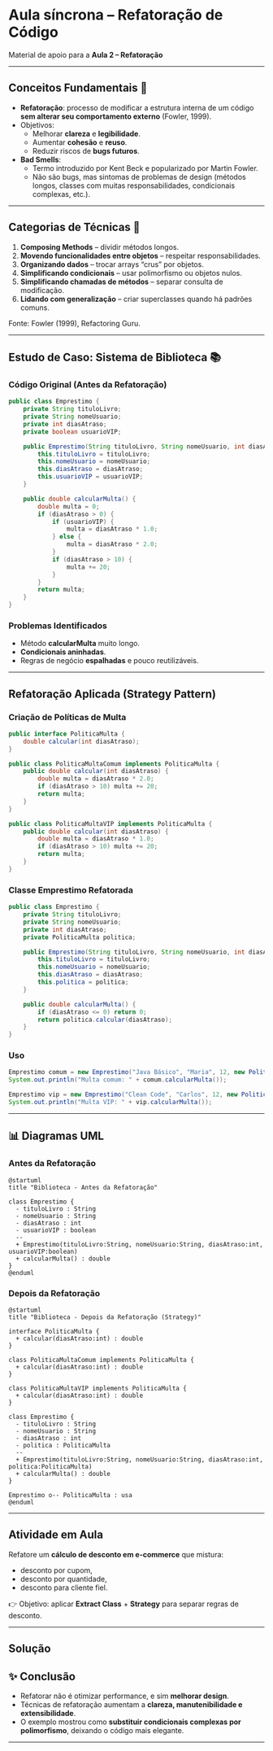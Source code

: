 # Aula síncrona – Refatoração de Código


Material de apoio para a **Aula 2 – Refatoração**

---

## Conceitos Fundamentais 📖

- **Refatoração**: processo de modificar a estrutura interna de um código **sem alterar seu comportamento externo** (Fowler, 1999).
- Objetivos:
  - Melhorar **clareza** e **legibilidade**.
  - Aumentar **cohesão** e **reuso**.
  - Reduzir riscos de **bugs futuros**.
- **Bad Smells**:
  - Termo introduzido por Kent Beck e popularizado por Martin Fowler.
  - Não são bugs, mas sintomas de problemas de design (métodos longos, classes com muitas responsabilidades, condicionais complexas, etc.).

---

## Categorias de Técnicas 📖 

1. **Composing Methods** – dividir métodos longos.
2. **Movendo funcionalidades entre objetos** – respeitar responsabilidades.
3. **Organizando dados** – trocar arrays “crus” por objetos.
4. **Simplificando condicionais** – usar polimorfismo ou objetos nulos.
5. **Simplificando chamadas de métodos** – separar consulta de modificação.
6. **Lidando com generalização** – criar superclasses quando há padrões comuns.

Fonte: Fowler (1999), Refactoring Guru.

---

## Estudo de Caso: Sistema de Biblioteca 📚

### Código Original (Antes da Refatoração)

```java
public class Emprestimo {
    private String tituloLivro;
    private String nomeUsuario;
    private int diasAtraso;
    private boolean usuarioVIP;

    public Emprestimo(String tituloLivro, String nomeUsuario, int diasAtraso, boolean usuarioVIP) {
        this.tituloLivro = tituloLivro;
        this.nomeUsuario = nomeUsuario;
        this.diasAtraso = diasAtraso;
        this.usuarioVIP = usuarioVIP;
    }

    public double calcularMulta() {
        double multa = 0;
        if (diasAtraso > 0) {
            if (usuarioVIP) {
                multa = diasAtraso * 1.0;
            } else {
                multa = diasAtraso * 2.0;
            }
            if (diasAtraso > 10) {
                multa += 20;
            }
        }
        return multa;
    }
}
```

### Problemas Identificados
- Método **calcularMulta** muito longo.
- **Condicionais aninhadas**.
- Regras de negócio **espalhadas** e pouco reutilizáveis.

---

## Refatoração Aplicada (Strategy Pattern) 

### Criação de Políticas de Multa

```java
public interface PoliticaMulta {
    double calcular(int diasAtraso);
}

public class PoliticaMultaComum implements PoliticaMulta {
    public double calcular(int diasAtraso) {
        double multa = diasAtraso * 2.0;
        if (diasAtraso > 10) multa += 20;
        return multa;
    }
}

public class PoliticaMultaVIP implements PoliticaMulta {
    public double calcular(int diasAtraso) {
        double multa = diasAtraso * 1.0;
        if (diasAtraso > 10) multa += 20;
        return multa;
    }
}
```

### Classe Emprestimo Refatorada

```java
public class Emprestimo {
    private String tituloLivro;
    private String nomeUsuario;
    private int diasAtraso;
    private PoliticaMulta politica;

    public Emprestimo(String tituloLivro, String nomeUsuario, int diasAtraso, PoliticaMulta politica) {
        this.tituloLivro = tituloLivro;
        this.nomeUsuario = nomeUsuario;
        this.diasAtraso = diasAtraso;
        this.politica = politica;
    }

    public double calcularMulta() {
        if (diasAtraso <= 0) return 0;
        return politica.calcular(diasAtraso);
    }
}
```

### Uso

```java
Emprestimo comum = new Emprestimo("Java Básico", "Maria", 12, new PoliticaMultaComum());
System.out.println("Multa comum: " + comum.calcularMulta());

Emprestimo vip = new Emprestimo("Clean Code", "Carlos", 12, new PoliticaMultaVIP());
System.out.println("Multa VIP: " + vip.calcularMulta());
```

---

## 📊 Diagramas UML

### Antes da Refatoração
```plantuml
@startuml
title "Biblioteca - Antes da Refatoração"

class Emprestimo {
  - tituloLivro : String
  - nomeUsuario : String
  - diasAtraso : int
  - usuarioVIP : boolean
  --
  + Emprestimo(tituloLivro:String, nomeUsuario:String, diasAtraso:int, usuarioVIP:boolean)
  + calcularMulta() : double
}
@enduml
```

### Depois da Refatoração
```plantuml
@startuml
title "Biblioteca - Depois da Refatoração (Strategy)"

interface PoliticaMulta {
  + calcular(diasAtraso:int) : double
}

class PoliticaMultaComum implements PoliticaMulta {
  + calcular(diasAtraso:int) : double
}

class PoliticaMultaVIP implements PoliticaMulta {
  + calcular(diasAtraso:int) : double
}

class Emprestimo {
  - tituloLivro : String
  - nomeUsuario : String
  - diasAtraso : int
  - politica : PoliticaMulta
  --
  + Emprestimo(tituloLivro:String, nomeUsuario:String, diasAtraso:int, politica:PoliticaMulta)
  + calcularMulta() : double
}

Emprestimo o-- PoliticaMulta : usa
@enduml
```

---

## Atividade em Aula

Refatore um **cálculo de desconto em e-commerce** que mistura:
- desconto por cupom,  
- desconto por quantidade,  
- desconto para cliente fiel.  

👉 Objetivo: aplicar **Extract Class** + **Strategy** para separar regras de desconto.

---

## Solução



## ✨ Conclusão

- Refatorar não é otimizar performance, e sim **melhorar design**.  
- Técnicas de refatoração aumentam a **clareza, manutenibilidade e extensibilidade**.  
- O exemplo mostrou como **substituir condicionais complexas por polimorfismo**, deixando o código mais elegante.

---
